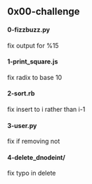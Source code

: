 ## 0x00-challenge
#### 0-fizzbuzz.py
fix output for %15
#### 1-print_square.js
fix radix to base 10
#### 2-sort.rb
fix insert to i rather than i-1
#### 3-user.py
fix if removing not 
#### 4-delete_dnodeint/
fix typo in delete
